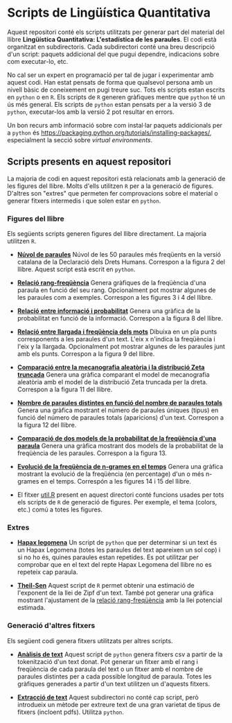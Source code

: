 # Scripts de Lingüística Quantitativa

Aquest repositori conté els scripts utilitzats per generar part del material
del llibre **Lingüística Quantitativa: L'estadística de les paraules**. El codi
està organitzat en subdirectoris. Cada subdirectori conté una breu descripció
d'un script: paquets addicional del que pugui dependre, indicacions sobre com
executar-lo, etc.

No cal ser un expert en programació per tal de jugar i experimentar amb aquest
codi. Han estat pensats de forma que qualsevol persona amb un nivell bàsic de
coneixement en pugi treure suc. Tots els scripts estan escrits en `python` o en
`R`. Els scripts de `R` generen gràfiques mentre que `python` té un ús més
general. Els scripts de `python` estan pensats per a la versió 3 de `python`,
executar-los amb la versió 2 pot resultar en errors.

Un bon recurs amb informació sobre com instal·lar paquets addicionals per a
`python` és https://packaging.python.org/tutorials/installing-packages/,
especialment la secció sobre *virtual environments*.

## Scripts presents en aquest repositori

La majoria de codi en aquest repositori està relacionats amb la generació de
les figures del llibre. Molts d'ells utilitzen `R` per a la generació de
figures. D'altres son "extres" que permeten fer comprovacions sobre el material
o generar fitxers intermedis i que solen estar en `python`.

### Figures del llibre

Els següents scripts generen figures del llibre directament. La majoria
utilitzen `R`.

* [**Núvol de paraules**](word_cloud) Núvol de les 50 paraules més freqüents en
  la versió catalana de la Declaració dels Drets Humans. Correspon a la figura
  2 del llibre. Aquest script està escrit en `python`.
  
* [**Relació rang-freqüència**](rank_frequency) Genera gràfiques de la
  freqüència d'una paraula en funció del seu rang. Opcionalment pot mostrar
  algunes de les paraules com a exemples. Correspon a les figures 3 i 4 del
  llibre.
  
* [**Relació entre informació i probabilitat**](information_probability) Genera
  una gràfica de la probabilitat en funció de la informació. Correspon a la
  figura 8 del llibre.
  
* [**Relació entre llargada i freqüència dels mots**](length_frequency) Dibuixa
  en un pla punts corresponents a les paraules d'un text. L'eix x n'indica la
  freqüència i l'eix y la llargada. Opcionalment pot mostrar algunes de les
  paraules junt amb els punts. Correspon a la figura 9 del llibre.
  
* [**Comparació entre la mecanografia aleatòria i la distribució Zeta
  truncada**](typing_zeta) Genera una gràfica comparant el model de
  mecanografia aleatòria amb el model de la distribució Zeta truncada per la
  dreta. Correspon a la figura 11 del llibre.
  
* [**Nombre de paraules distintes en funció del nombre de paraules
  totals**](distinct_total) Genera una gràfica mostrant el número de paraules
  úniques (tipus) en funció del número de paraules totals (aparicions) d'un
  text. Correspon a la figura 12 del llibre.
  
* [**Comparació de dos models de la probabilitat de la freqüència d'una
  paraula**](compare_frequency_probability) Genera una gràfica mostrant dos
  models de la probabilitat de la freqüència de les paraules. Correspon a la
  figura 13.
  
* [**Evolució de la freqüència de n-grames en el temps**](frequency_evolution)
  Genera una gràfica mostrant la evolució de la freqüència (en percentage) d'un
  o més n-grames en el temps. Correspón a les figures 14 i 15 del llibre.
  
* El fitxer [util.R](util.R) present en aquest directori conté funcions usades
  per tots els scripts de `R` de generació de figures. Per exemple, el tema
  (colors, etc.) comú a totes les figures.
  
### Extres
  
* [**Hapax legomena**](hapax_legomena) Un script de `python` que per determinar
  si un text és un Hapax Legomena (totes les paraules del text apareixen un sol
  cop) i si no ho és, quines paraules estan repetides. Es pot utilitzar per
  comprobar que en el text del repte Hapax Legomena del llibre no es repeteix
  cap paraula.

* [**Theil-Sen**](theil_sen) Aquest script de `R` permet obtenir una estimació de
  l'exponent de la llei de Zipf d'un text. També pot generar una gràfica
  mostrant l'ajustament de la [relació rang-freqüència](rank_frequency) amb la
  llei potencial estimada.
  
### Generació d'altres fitxers

Els següent codi genera fitxers utilitzats per altres scripts.
  
* [**Anàlisis de text**](text_analysis) Aquest script de `python` genera
  fitxers csv a partir de la tokenització d'un text donat. Pot generar un
  fitxer amb el rang i freqüència de cada paraula del text o un fitxer amb el
  nombre de paraules distintes per a cada possible longitud de paraula. Totes
  les gràfiques generades a partir d'un text utilitzen un d'aquests fitxers.
  
* [**Extracció de text**](text_extraction) Aquest subdirectori no conté cap
  script, però introdueix un mètode per extreure text de una gran varietat de
  tipus de fitxers (incloent pdfs). Utilitza `python`.
